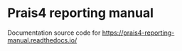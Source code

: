 # Prais4 reporting manual

Documentation source code for https://prais4-reporting-manual.readthedocs.io/
